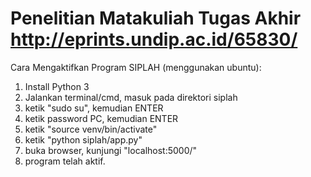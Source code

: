 Penelitian Matakuliah Tugas Akhir
http://eprints.undip.ac.id/65830/
=================================
Cara Mengaktifkan Program SIPLAH (menggunakan ubuntu):
1. Install Python 3
2. Jalankan terminal/cmd, masuk pada direktori siplah
3. ketik "sudo su", kemudian ENTER
4. ketik password PC, kemudian ENTER
5. ketik "source venv/bin/activate"
6. ketik "python siplah/app.py"
7. buka browser, kunjungi "localhost:5000/"
8. program telah aktif.

